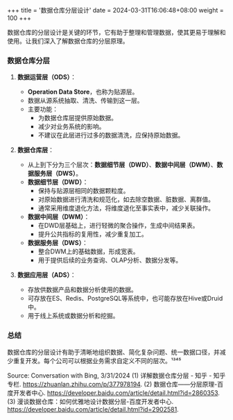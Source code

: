 +++
title = '数据仓库分层设计'
date = 2024-03-31T16:06:48+08:00
weight = 100
+++

数据仓库的分层设计是关键的环节，它有助于整理和管理数据，使其更易于理解和使用。让我们深入了解数据仓库的分层原理。

### 数据仓库分层

1. **数据运营层（ODS）**：
    - **Operation Data Store**，也称为贴源层。
    - 数据从源系统抽取、清洗、传输到这一层。
    - 主要功能：
        - 为数据仓库层提供原始数据。
        - 减少对业务系统的影响。
        - 不建议在此层进行过多的数据清洗，应保持原始数据。

2. **数据仓库层**：
    - 从上到下分为三个层次：**数据细节层（DWD）**、**数据中间层（DWM）**、**数据服务层（DWS）**。
    - **数据细节层（DWD）**：
        - 保持与贴源层相同的数据颗粒度。
        - 对原始数据进行清洗和规范化，如去除空数据、脏数据、离群值。
        - 通常采用维度退化方法，将维度退化至事实表中，减少关联操作。
    - **数据中间层（DWM）**：
        - 在DWD层基础上，进行轻微的聚合操作，生成中间结果表。
        - 提升公共指标的复用性，减少重复加工。
    - **数据服务层（DWS）**：
        - 整合DWM上的基础数据，形成宽表。
        - 用于提供后续的业务查询、OLAP分析、数据分发等。

3. **数据应用层（ADS）**：
    - 存放供数据产品和数据分析使用的数据。
    - 可存放在ES、Redis、PostgreSQL等系统中，也可能存放在Hive或Druid中。
    - 用于线上系统或数据分析和挖掘。

### 总结

数据仓库的分层设计有助于清晰地组织数据、简化复杂问题、统一数据口径，并减少重复开发。每个公司可以根据业务需求自定义不同的层次。¹³⁴⁵

Source: Conversation with Bing, 3/31/2024
(1) 详解数据仓库分层 - 知乎 - 知乎专栏. https://zhuanlan.zhihu.com/p/377978194.
(2) 数据仓库——分层原理-百度开发者中心. https://developer.baidu.com/article/detail.html?id=2860353.
(3) 漫谈数据仓库：如何优雅地设计数据分层-百度开发者中心. https://developer.baidu.com/article/detail.html?id=2902581.
